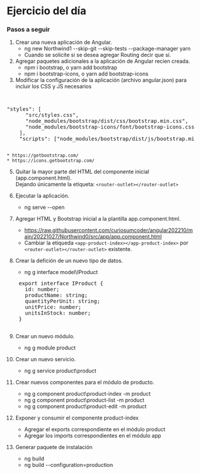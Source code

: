# Ejercicio del día

### Pasos a seguir

1. Crear una nueva aplicación de Angular.
	* ng new Northwind1 --skip-git --skip-tests --package-manager yarn
	* Cuando se solicite si se desea agregar Routing decir que sí.
2. Agregar paquetes adicionales a la aplicación de Angular recien creada.
	* npm i bootstrap, o yarn add bootstrap
	* npm i bootstrap-icons, o yarn add bootstrap-icons
3. Modificar la configuración de la aplicación (archivo angular.json) para incluir los CSS y JS necesarios
<br/>
	<pre>"styles": [
	  "src/styles.css",
	  "node_modules/bootstrap/dist/css/bootstrap.min.css",
	  "node_modules/bootstrap-icons/font/bootstrap-icons.css"
	],
	"scripts": ["node_modules/bootstrap/dist/js/bootstrap.min.js"]
	</pre>

	* https://getbootstrap.com/
	* https://icons.getbootstrap.com/

5. Quitar la mayor parte del HTML del componente inicial (app.component.html).<br/>
   Dejando únicamente la etiqueta: `<router-outlet></router-outlet>`

6. Ejecutar la aplicación.
	* ng serve --open
	
8. Agregar HTML y Bootstrap inicial a la plantilla app.component.html.
	* https://raw.githubusercontent.com/curiosumcoder/angular202210/main/20221027/Northwind0/src/app/app.component.html
	* Cambiar la etiqueda `<app-product-index></app-product-index>` por  `<router-outlet></router-outlet>` existente.

9. Crear la defición de un nuevo tipo de datos.
	* ng g interface model\IProduct
	<pre>
	export interface IProduct {
	  id: number;
	  productName: string;
	  quantityPerUnit: string;
	  unitPrice: number;
	  unitsInStock: number;
	}
	</pre>
	
9. Crear un nuevo módulo.
	* ng g module product
	
10. Crear un nuevo servicio.
	* ng g service product\product
	
11. Crear nuevos componentes para el módulo de producto.
	* ng g component product\product-index -m product
	* ng g component product\product-list -m product
	* ng g component product\product-edit -m product
12. Exponer y consumir el componente product-index
	* Agregar el exports correspondiente en el módulo product
	* Agregar los imports correspondientes en el módulo app

14. Generar paquete de instalación
	* ng build
	* ng build --configuration=production

